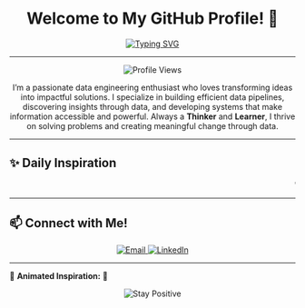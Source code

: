 <h1 align="center">Welcome to My GitHub Profile! 👋</h1>

<div align="center">

[![Typing SVG](https://readme-typing-svg.herokuapp.com?font=Fira+Code&weight=500&color=%234DB6AC&size=28&center=true&vCenter=true&width=600&lines=Hello%2C+I'm+Deeraj+Thakkilapati!;Data+Engineer+%7C+Thinker;Data+Engineer+%7C+Learner;Passionate+About+Data+and+Innovation)](https://github.com/Deeraj7)

---

</div>

<p align="center">
   <img src="https://komarev.com/ghpvc/?username=Deeraj7&color=blue" alt="Profile Views">
</p>

<p align="center">I’m a passionate data engineering enthusiast who loves transforming ideas into impactful solutions. I specialize in building efficient data pipelines, discovering insights through data, and developing systems that make information accessible and powerful. Always a <strong>Thinker</strong> and <strong>Learner</strong>, I thrive on solving problems and creating meaningful change through data.</p>

---

## ✨ Daily Inspiration
<marquee behavior="scroll" direction="left" scrollamount="5">
   "The Only Thing That Is Constant Is Change" - **Mother Teresa**
</marquee>

---

## 📫 Connect with Me!
<p align="center">
   <a href="mailto:thakkilapatideeraj@gmail.com">
      <img src="https://img.shields.io/badge/Email-thakkilapatideeraj@gmail.com-red?style=for-the-badge&logo=gmail&logoColor=white" alt="Email">
   </a>
   <a href="https://www.linkedin.com/in/deerajthakkilapati/">
      <img src="https://img.shields.io/badge/LinkedIn-Connect-blue?style=for-the-badge&logo=linkedin&logoColor=white" alt="LinkedIn">
   </a>
</p>

---

🌱 **Animated Inspiration:** 🌱
<p align="center">
   <img src="https://img.shields.io/badge/-Stay%20Positive-brightgreen?style=for-the-badge&labelColor=black" alt="Stay Positive">
</p>
